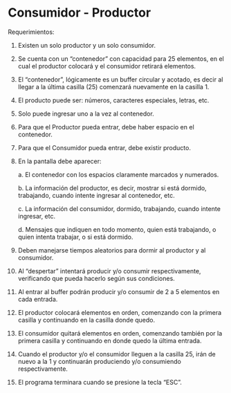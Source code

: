 # Consumidor - Productor


Requerimientos:

1. Existen un solo productor y un solo consumidor.

2. Se cuenta con un “contenedor” con capacidad para 25 elementos, en el cual el productor colocará y el consumidor retirará elementos.

3. El “contenedor”, lógicamente es un buffer circular y acotado, es decir al llegar a la última casilla (25) comenzará nuevamente en la casilla 1.

4. El producto puede ser: números, caracteres especiales, letras, etc.

5. Solo puede ingresar uno a la vez al contenedor.

6. Para que el Productor pueda entrar, debe haber espacio en el contenedor.

7. Para que el Consumidor pueda entrar, debe existir producto.

8. En la pantalla debe aparecer:

    a. El contenedor con los espacios claramente marcados y numerados.

    b. La información del productor, es decir, mostrar si está dormido, trabajando, cuando intente ingresar al contenedor, etc.

    c. La información del consumidor, dormido, trabajando, cuando intente ingresar, etc.

    d. Mensajes que indiquen en todo momento, quien está trabajando, o quien intenta trabajar, o si está dormido.

9. Deben manejarse tiempos aleatorios para dormir al productor y al consumidor.

10. Al “despertar” intentará producir y/o consumir respectivamente, verificando que pueda hacerlo según sus condiciones.

11. Al entrar al buffer podrán producir y/o consumir de 2 a 5 elementos en cada entrada.

12. El productor colocará elementos en orden,  comenzando con la primera casilla y continuando en la casilla donde quedo.

13. El consumidor quitará elementos en orden, comenzando también por la primera casilla y continuando en donde quedo la última entrada.

14. Cuando el productor y/o el consumidor lleguen a la casilla 25, irán de nuevo a la 1 y continuarán produciendo y/o consumiendo respectivamente.

15. El programa terminara cuando se presione la tecla “ESC”.
